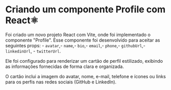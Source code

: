
# ‌Criando um componente Profile com React⚛

Foi criado um novo projeto React com Vite, onde foi implementado o componente "Profile". Esse componente foi desenvolvido para aceitar as seguintes props: - `avatar`,- `name`,- `bio`,- `email`,- `phone`,- `githubUrl`,- `linkedinUrl`, - `twitterUrl`. 

Ele foi configurado para renderizar um cartão de perfil estilizado, exibindo as informações fornecidas de forma clara e organizada.

O cartão inclui a imagem do avatar, nome, e-mail, telefone e ícones ou links para os perfis nas redes sociais (GitHub e LinkedIn).

